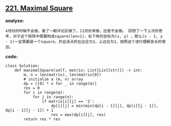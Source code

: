 ## [221. Maximal Square](https://leetcode-cn.com/problems/maximal-square/)

**analyse:**

```
4月份的时候不会做，看了一眼评论区做了。11月份来做，还是不会做。 回想了一下上次的思考，对于这个矩阵中需要构成square(len>1)，右下角的坐标为(x, y) ，那么(x - 1, y - 1)一定需要是一个square，并且该点的左边全为1，上边也为1，按照这个进行理解变长的增加。
```



**code:**

```
class Solution:
    def maximalSquare(self, matrix: List[List[str]]) -> int:
        m, n = len(matrix), len(matrix[0])
        # initialze a (m, n) array
        dp = [[0] * n for _ in range(m)]
        res = 0
        for i in range(m):
            for j in range(n):
                if matrix[i][j] == '1':
                    dp[i][j] = min(min(dp[i - 1][j], dp[i][j - 1]), dp[i - 1][j - 1]) + 1
                    res = max(dp[i][j], res)
        return res * res
    
```

